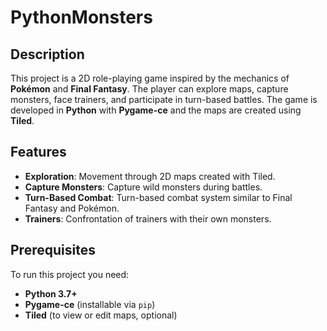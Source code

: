 # PythonMonsters

## Description
This project is a 2D role-playing game inspired by the mechanics of **Pokémon** and **Final Fantasy**. The player can explore maps, capture monsters, face trainers, and participate in turn-based battles. The game is developed in **Python** with **Pygame-ce** and the maps are created using **Tiled**.

## Features
- **Exploration**: Movement through 2D maps created with Tiled.
- **Capture Monsters**: Capture wild monsters during battles.
- **Turn-Based Combat**: Turn-based combat system similar to Final Fantasy and Pokémon.
- **Trainers**: Confrontation of trainers with their own monsters.

## Prerequisites
To run this project you need:
- **Python 3.7+**
- **Pygame-ce** (installable via `pip`)
- **Tiled** (to view or edit maps, optional)
